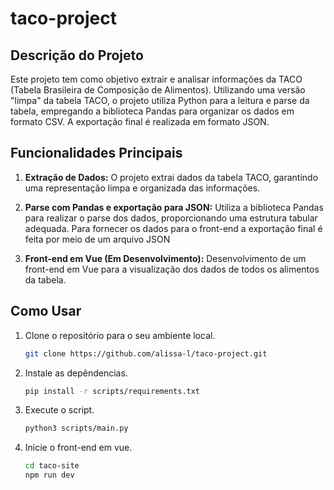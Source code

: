 # taco-project

## Descrição do Projeto

Este projeto tem como objetivo extrair e analisar informações da TACO (Tabela Brasileira de Composição de Alimentos). Utilizando uma versão "limpa" da tabela TACO, o projeto utiliza Python para a leitura e parse da tabela, empregando a biblioteca Pandas para organizar os dados em formato CSV. A exportação final é realizada em formato JSON.


## Funcionalidades Principais

1. **Extração de Dados:** O projeto extrai dados da tabela TACO, garantindo uma representação limpa e organizada das informações.

2. **Parse com Pandas e exportação para JSON:** Utiliza a biblioteca Pandas para realizar o parse dos dados, proporcionando uma estrutura tabular adequada. Para fornecer os dados para o front-end a exportação final é feita por meio de um arquivo JSON

3. **Front-end em Vue (Em Desenvolvimento):** Desenvolvimento de um front-end em Vue para a visualização dos dados de todos os alimentos da tabela.

## Como Usar

1. Clone o repositório para o seu ambiente local.

    ```bash
    git clone https://github.com/alissa-l/taco-project.git
   ```

1. Instale as depêndencias.

    ```bash
    pip install -r scripts/requirements.txt
   ```

1. Execute o script.

    ```bash
    python3 scripts/main.py
   ```

1. Inicie o front-end em vue.

    ```bash
    cd taco-site
    npm run dev
   ```